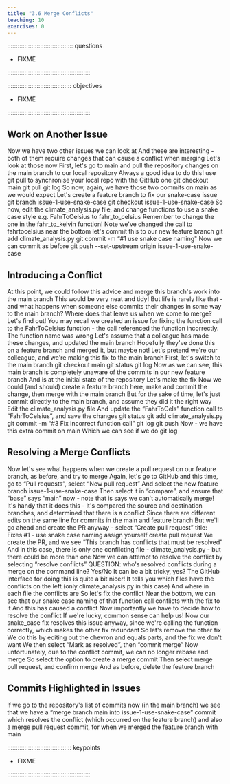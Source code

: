 ```yaml
---
title: "3.6 Merge Conflicts"
teaching: 10
exercises: 0
---
```


:::::::::::::::::::::::::::::::::::::: questions 

- FIXME

::::::::::::::::::::::::::::::::::::::::::::::::

::::::::::::::::::::::::::::::::::::: objectives

- FIXME

::::::::::::::::::::::::::::::::::::::::::::::::

## Work on Another Issue

Now we have two other issues we can look at
And these are interesting - both of them require changes that can cause a conflict when merging
Let's look at those now
First, let's go to main and pull the repository changes on the main branch to our local repository
Always a good idea to do this! use git pull to synchronise your local repo with the GitHub one
git checkout main
git pull
git log
So now, again, we have those two commits on main as we would expect
Let's create a feature branch to fix our snake-case issue
git branch issue-1-use-snake-case
git checkout issue-1-use-snake-case
So now, edit the climate_analysis.py file, and change functions to use a snake case style
e.g. FahrToCelsius to fahr_to_celsius
Remember to change the one in the fahr_to_kelvin function!
Note we've changed the call to fahrtocelsius near the bottom
let's commit this to our new feature branch
git add climate_analysis.py
git commit -m “#1 use snake case naming"
Now we can commit as before
git push --set-upstream origin issue-1-use-snake-case

## Introducing a Conflict

At this point, we could follow this advice and merge this branch's work into the main branch
This would be very neat and tidy!
But life is rarely like that - and what happens when someone else commits their changes in some way to the main branch?
Where does that leave us when we come to merge?
Let's find out!
You may recall we created an issue for fixing the function call to the FahrToCelsius function - the call referenced the function incorrectly.
The function name was wrong
Let's assume that a colleague has made these changes, and updated the main branch
Hopefully they've done this on a feature branch and merged it, but maybe not!
Let's pretend we're our colleague, and we're making this fix to the main branch
First, let's switch to the main branch
git checkout main
git status
git log
Now as we can see, this main branch is completely unaware of the commits in our new feature branch
And is at the initial state of the repository
Let's make the fix
Now we could (and should) create a feature branch here, make and commit the change, then merge with the main branch
But for the sake of time, let's just commit directly to the main branch, and assume they did it the right way
Edit the climate_analysis.py file
And update the “FahrToCels” function call to “FahrToCelsius”, and save the changes
git status
git add climate_analysis.py
git commit -m “#3 Fix incorrect function call”
git log
git push
Now - we have this extra commit on main
Which we can see if we do
git log

## Resolving a Merge Conflicts

Now let's see what happens when we create a pull request on our feature branch, as before, and try to merge
Again, let's go to GitHub and this time, go to “Pull requests”, select “New pull request”
And select the new feature branch issue-1-use-snake-case
Then select it in “compare”, and ensure that “base” says “main”
now - note that is says we can't automatically merge!
It's handy that it does this - it's compared the source and destination branches, and determined that there is a conflict
Since there are different edits on the same line for commits in the main and feature branch
But we'll go ahead and create the PR anyway - select “Create pull request”
title: Fixes #1 - use snake case naming
assign yourself
create pull request
We create the PR, and we see “This branch has conflicts that must be resolved”
And in this case, there is only one conflicting file - climate_analysis.py - but there could be more than one
Now we can attempt to resolve the conflict by selecting “resolve conflicts”
QUESTION: who's resolved conflicts during a merge on the command line? Yes/No
It can be a bit tricky, yes?
The GitHub interface for doing this is quite a bit nicer!
It tells you which files have the conflicts on the left (only climate_analysis.py in this case)
And where in each file the conflicts are
So let's fix the conflict
Near the bottom, we can see that our snake case naming of that function call conflicts with the fix to it
And this has caused a conflict
Now importantly we have to decide how to resolve the conflict
If we're lucky, common sense can help us!
Now our snake_case fix resolves this issue anyway, since we're calling the function correctly, which makes the other fix redundant
So let's remove the other fix
We do this by editing out the chevron and equals parts, and the fix we don't want
We then select “Mark as resolved”, then “commit merge”
Now unfortunately, due to the conflict commit, we can no longer rebase and merge
So select the option to create a merge commit
Then select merge pull request, and confirm merge
And as before, delete the feature branch

## Commits Highlighted in Issues

if we go to the repository's list of commits now (in the main branch) we see that
we have a “merge branch main into issue-1-use-snake-case” commit which resolves the conflict (which occurred on the feature branch)
and also a merge pull request commit, for when we merged the feature branch with main

::::::::::::::::::::::::::::::::::::: keypoints 

- FIXME

::::::::::::::::::::::::::::::::::::::::::::::::
